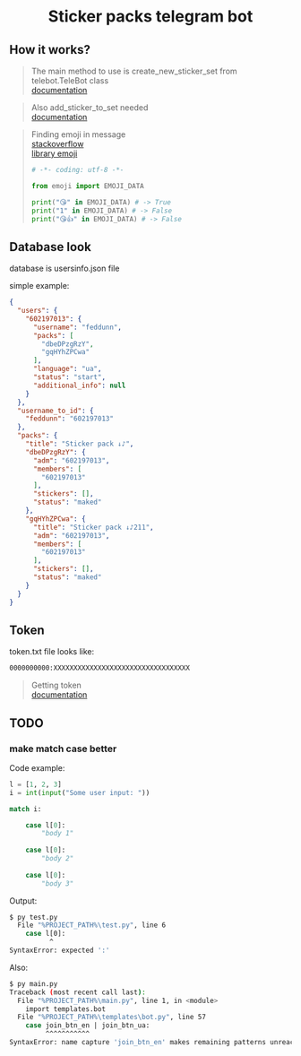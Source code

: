 # <p align="center">Sticker packs telegram bot</p>

## How it works?

> The main method to use is create_new_sticker_set from telebot.TeleBot class <br>
> [documentation](https://core.telegram.org/bots/api#createnewstickerset)

> Also add_sticker_to_set needed <br>
> [documentation](https://core.telegram.org/bots/api#addstickertoset)

> Finding emoji in message <br>
> [stackoverflow](https://stackoverflow.com/questions/36216665/find-there-is-an-emoji-in-a-string-in-python3) <br>
> [library emoji](https://pypi.org/project/emoji/)
> ```python
> # -*- coding: utf-8 -*-
>
> from emoji import EMOJI_DATA
>
> print("😘" in EMOJI_DATA) # -> True
> print("1" in EMOJI_DATA) # -> False
> print("😘👍" in EMOJI_DATA) # -> False
> ```

## Database look

database is usersinfo.json file

simple example:

```json
{
  "users": {
    "602197013": {
      "username": "feddunn",
      "packs": [
        "dbeDPzgRzY",
        "gqHYhZPCwa"
      ],
      "language": "ua",
      "status": "start",
      "additional_info": null
    }
  },
  "username_to_id": {
    "feddunn": "602197013"
  },
  "packs": {
    "title": "Sticker pack ↓♪",
    "dbeDPzgRzY": {
      "adm": "602197013",
      "members": [
        "602197013"
      ],
      "stickers": [],
      "status": "maked"
    },
    "gqHYhZPCwa": {
      "title": "Sticker pack ↓♪211",
      "adm": "602197013",
      "members": [
        "602197013"
      ],
      "stickers": [],
      "status": "maked"
    }
  }
}
```

## Token

token.txt file looks like:

```txt
0000000000:XXXXXXXXXXXXXXXXXXXXXXXXXXXXXXXXXX
```

> Getting token <br>
> [documentation](https://core.telegram.org/api)

## TODO

### make match case better

Code example:

```python
l = [1, 2, 3]
i = int(input("Some user input: "))

match i:

    case l[0]:
        "body 1"
    
    case l[0]:
        "body 2"
    
    case l[0]:
        "body 3"
```

Output:

```bash
$ py test.py
  File "%PROJECT_PATH%\test.py", line 6
    case l[0]:
          ^
SyntaxError: expected ':'
```

Also:

```bash
$ py main.py
Traceback (most recent call last):
  File "%PROJECT_PATH%\main.py", line 1, in <module>
    import templates.bot
  File "%PROJECT_PATH%\templates\bot.py", line 57
    case join_btn_en | join_btn_ua:
         ^^^^^^^^^^^
SyntaxError: name capture 'join_btn_en' makes remaining patterns unreachable
```